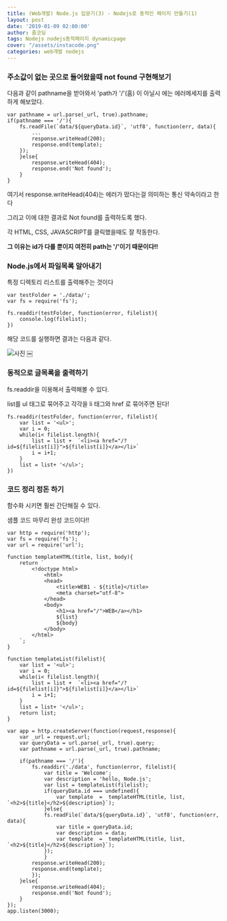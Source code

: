 ```yaml
---
title: (Web개발) Node.js 입문기(3) - Nodejs로 동적인 페이지 만들기(1)
layout: post
date: '2019-01-09 02:00:00'
author: 줌코딩
tags: Nodejs nodejs동적페이지 dynamicpage
cover: "/assets/instacode.png"
categories: web개발 nodejs
---
```




### 주소값이 없는 곳으로 들어왔을때 not found 구현해보기

다음과 같이 pathname을 받아와서 'path가 '/'(홈) 이 아닐시 에는 에러메세지를 출력하게 해보았다.

    var pathname = url.parse(_url, true).pathname;
    if(pathname === '/'){
        fs.readFile(`data/${queryData.id}`, 'utf8', function(err, data){
            ... 
            response.writeHead(200);
            response.end(template);
        }); 
        }else{
            response.writeHead(404);
            response.end('Not found');
        }
    }

여기서 response.writeHead(404)는 에러가 떴다는걸 의미하는 통신 약속이라고 한다

그리고 이에 대한 결과로 Not found를 출력하도록 했다.

각 HTML, CSS, JAVASCRIPT를 클릭했을때도 잘 작동한다.

**그 이유는 id가 다를 뿐이지 여전히 path는 '/'이기 때문이다!!**

### Node.js에서 파일목록 알아내기

특정 디렉토리 리스트를 출력해주는 것이다

    var testFolder = './data/';
    var fs = require('fs');

    fs.readdir(testFolder, function(error, filelist){
        console.log(filelist);
    })

해당 코드를 실행하면 결과는 다음과 같다.

![사진](https://raw.githubusercontent.com/zoomKoding/zoomKoding.github.io/source/assets/_posts/Node-introduction-4.png)
￼

### 동적으로 글목록을 출력하기

fs.readdir을 이용해서 출력해볼 수 있다.

list를 ul 태그로 묶어주고 각각을 li 태그와 href 로 묶어주면 된다!

    fs.readdir(testFolder, function(error, filelist){
        var list = '<ul>';
        var i = 0;
        while(i< filelist.length){
            list = list +  `<li><a href="/?id=${filelist[i]}">${filelist[i]}</a></li>`
            i = i+1;
        }
        list = list+ '</ul>';
    })

### 코드 정리 정돈 하기

함수화 시키면 훨씬 간단해질 수 있다. 

샘플 코드 마무리 완성 코드이다!!

    var http = require('http');
    var fs = require('fs');
    var url = require('url');

    function templateHTML(title, list, body){
        return `
            <!doctype html>
                <html>
                <head>
                    <title>WEB1 - ${title}</title>
                    <meta charset="utf-8">
                </head>
                <body>
                    <h1><a href="/">WEB</a></h1>
                    ${list}
                    ${body}
                </body>
            </html>
        `;
    }

    function templateList(filelist){
        var list = '<ul>';
        var i = 0;
        while(i< filelist.length){
            list = list +  `<li><a href="/?id=${filelist[i]}">${filelist[i]}</a></li>`
            i = i+1;
        }
        list = list+ '</ul>';
        return list;
    }

    var app = http.createServer(function(request,response){
        var _url = request.url;
        var queryData = url.parse(_url, true).query;     
        var pathname = url.parse(_url, true).pathname;

        if(pathname === '/'){
            fs.readdir('./data', function(error, filelist){
                var title = 'Welcome';
                var description = 'hello, Node.js';
                var list = templateList(filelist);
                if(queryData.id === undefined){
                    var template  =  templateHTML(title, list, `<h2>${title}</h2>${description}`);
                }else{
                fs.readFile(`data/${queryData.id}`, 'utf8', function(err, data){
                    var title = queryData.id;
                    var description = data;
                    var template  =  templateHTML(title, list, `<h2>${title}</h2>${description}`);
                }); 
                }
            response.writeHead(200);
            response.end(template);
            }); 
        }else{
            response.writeHead(404);
            response.end('Not found');
        }
    });
    app.listen(3000);






